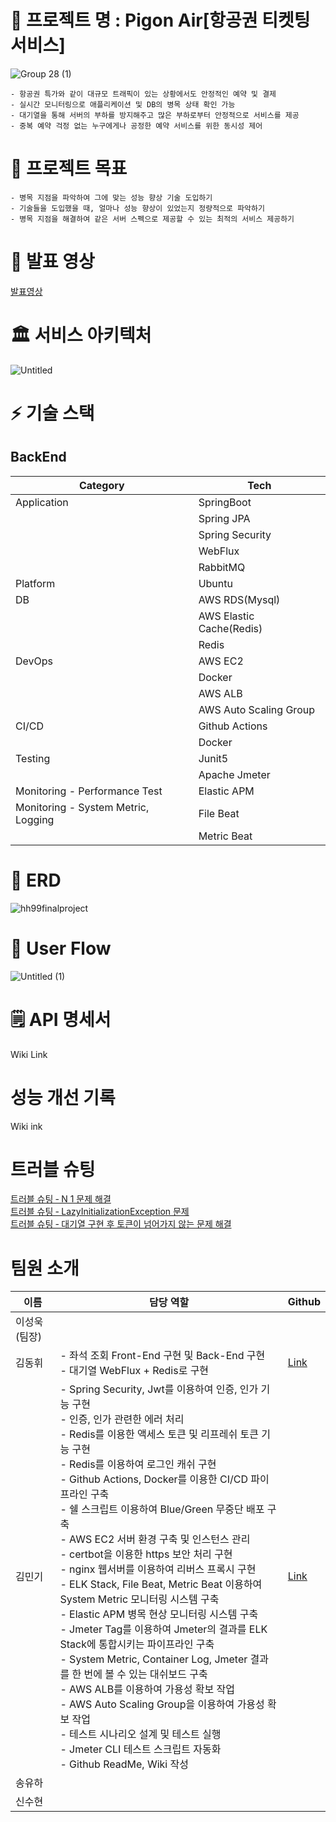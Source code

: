 # 🛫 프로젝트 명 : Pigon Air[항공권 티켓팅 서비스]  
![Group 28 (1)](https://github.com/hanghae99-19-final-8/PigonAir/assets/71509516/66802943-fc77-498f-88fb-6c1b674ace08)  
```
- 항공권 특가와 같이 대규모 트래픽이 있는 상황에서도 안정적인 예약 및 결제  
- 실시간 모니터링으로 애플리케이션 및 DB의 병목 상태 확인 가능  
- 대기열을 통해 서버의 부하를 방지해주고 많은 부하로부터 안정적으로 서비스를 제공  
- 중복 예약 걱정 없는 누구에게나 공정한 예약 서비스를 위한 동시성 제어  
```  
# 🎯 프로젝트 목표  
```
- 병목 지점을 파악하여 그에 맞는 성능 향상 기술 도입하기
- 기술들을 도입했을 때, 얼마나 성능 향상이 있었는지 정량적으로 파악하기 
- 병목 지점을 해결하여 같은 서버 스펙으로 제공할 수 있는 최적의 서비스 제공하기
```  
# 🎥 발표 영상
[발표영상](https://youtu.be/3VPBBqKPggc)

# 🏛️ 서비스 아키텍처  
![Untitled](https://github.com/hanghae99-19-final-8/PigonAir/assets/71509516/06a6f476-b0d8-4eff-806c-7d04de47f1d0)

# ⚡ 기술 스택  
## BackEnd  
| Category | Tech |
|----------|----------|
| Application  | SpringBoot |
| | Spring JPA |
| | Spring Security|
| | WebFlux |
| | RabbitMQ |
| Platform  | Ubuntu |
| DB  | AWS RDS(Mysql) |
|  | AWS Elastic Cache(Redis) |
|  | Redis |
| DevOps  | AWS EC2 |
|  | Docker |
|  | AWS ALB |
|  | AWS Auto Scaling Group |
| CI\/CD  | Github Actions |
|  | Docker |
| Testing  | Junit5 |
|  | Apache Jmeter |
| Monitoring - Performance Test  | Elastic APM |
| Monitoring - System Metric, Logging  | File Beat |
|  | Metric Beat |  
# 💾 ERD  
![hh99finalproject](https://github.com/hanghae99-19-final-8/PigonAir/assets/71509516/60acbf8f-9fda-4c3b-a116-1fef73ad164f)  

# 👤 User Flow  
![Untitled (1)](https://github.com/hanghae99-19-final-8/PigonAir/assets/71509516/fe844842-4803-44d8-99ae-c57890f39a56)    

# 🗒️ API 명세서  
Wiki Link  

# 성능 개선 기록  
Wiki ink  

# 트러블 슈팅   
[트러블 슈팅 ‐ N 1 문제 해결](https://github.com/hanghae99-19-final-8/PigonAir/wiki/%ED%8A%B8%EB%9F%AC%EB%B8%94-%EC%8A%88%ED%8C%85-%E2%80%90-N-1--%EB%AC%B8%EC%A0%9C-%ED%95%B4%EA%B2%B0)  
[트러블 슈팅 ‐ LazyInitializationException 문제](https://github.com/hanghae99-19-final-8/PigonAir/wiki/%ED%8A%B8%EB%9F%AC%EB%B8%94-%EC%8A%88%ED%8C%85-%E2%80%90-LazyInitializationException-%EB%AC%B8%EC%A0%9C)  
[트러블 슈팅 ‐ 대기열 구현 후 토큰이 넘어가지 않는 문제 해결](https://github.com/hanghae99-19-final-8/PigonAir/wiki/%ED%8A%B8%EB%9F%AC%EB%B8%94-%EC%8A%88%ED%8C%85-%E2%80%90-%EB%8C%80%EA%B8%B0%EC%97%B4-%EA%B5%AC%ED%98%84-%ED%9B%84-%ED%86%A0%ED%81%B0%EC%9D%B4-%EB%84%98%EC%96%B4%EA%B0%80%EC%A7%80-%EC%95%8A%EB%8A%94-%EB%AC%B8%EC%A0%9C-%ED%95%B4%EA%B2%B0)  

# 팀원 소개
| 이름 | 담당 역할 | Github |
|----------|----------|----------|
| 이성욱(팀장)  |  | |
| 김동휘 | - 좌석 조회 Front-End 구현 및 Back-End 구현 <br> - 대기열 WebFlux + Redis로 구현 | [Link](https://github.com/coolhwi)|
| 김민기 | - Spring Security, Jwt를 이용하여 인증, 인가 기능 구현 <br> - 인증, 인가 관련한 에러 처리 <br> - Redis를 이용한 액세스 토큰 및 리프레쉬 토큰 기능 구현 <br> - Redis를 이용하여 로그인 캐쉬 구현 <br> - Github Actions, Docker를 이용한 CI\/CD 파이프라인 구축 <br> - 쉘 스크립트 이용하여 Blue\/Green 무중단 배포 구축 <br> - AWS EC2 서버 환경 구축 및 인스턴스 관리 <br> - certbot을 이용한 https 보안 처리 구현 <br> - nginx 웹서버를 이용하여 리버스 프록시 구현 <br> - ELK Stack, File Beat, Metric Beat 이용하여 System Metric 모니터링 시스템 구축 <br> - Elastic APM 병목 현상 모니터링 시스템 구축 <br> - Jmeter Tag를 이용하여 Jmeter의 결과를 ELK Stack에 통합시키는 파이프라인 구축   <br> - System Metric, Container Log, Jmeter 결과를 한 번에 볼 수 있는 대쉬보드 구축 <br> - AWS ALB를 이용하여 가용성 확보 작업 <br> - AWS Auto Scaling Group을 이용하여 가용성 확보 작업 <br> - 테스트 시나리오 설계 및 테스트 실행 <br> - Jmeter CLI 테스트 스크립트 자동화 <br> - Github ReadMe, Wiki 작성 | [Link](https://github.com/miiiingi)|
| 송유하 |  | |
| 신수현 |  | |
